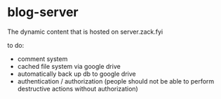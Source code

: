 # blog-server
The dynamic content that is hosted on server.zack.fyi

to do:
- comment system
- cached file system via google drive
- automatically back up db to google drive
- authentication / authorization (people should not be able to perform destructive actions without authorization)

